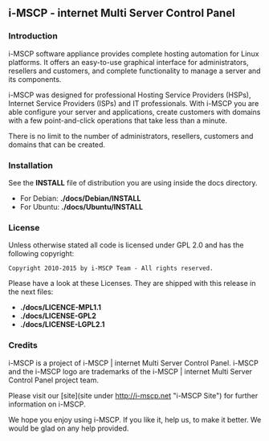 ## i-MSCP - internet Multi Server Control Panel

### Introduction

i-MSCP software appliance provides complete hosting automation for Linux platforms. It offers an easy-to-use graphical
interface for administrators, resellers and customers, and complete functionality to manage a server and its components.

i-MSCP was designed for professional Hosting Service Providers (HSPs), Internet Service Providers (ISPs) and IT
professionals. With i-MSCP you are able configure your server and applications, create customers with domains with a
few point-and-click operations that take less than a minute.

There is no limit to the number of administrators, resellers, customers and domains that can be created.

### Installation

See the **INSTALL** file of distribution you are using inside the docs directory.

* For Debian: **./docs/Debian/INSTALL**
* For Ubuntu: **./docs/Ubuntu/INSTALL**

### License

Unless otherwise stated all code is licensed under GPL 2.0 and has the following copyright:

```
Copyright 2010-2015 by i-MSCP Team - All rights reserved.
```

Please have a look at these Licenses. They are shipped with this release in the next files:

* **./docs/LICENCE-MPL1.1**
* **./docs/LICENSE-GPL2**
* **./docs/LICENSE-LGPL2.1**

### Credits

i-MSCP is a project of i-MSCP | internet Multi Server Control Panel. i-MSCP and the i-MSCP logo are trademarks of the
i-MSCP | internet Multi Server Control Panel project team.

Please visit our [site](site under http://i-mscp.net "i-MSCP Site") for further information on i-MSCP.

We hope you enjoy using i-MSCP. If you like it, help us, to make it better. We would be glad on any help provided.
